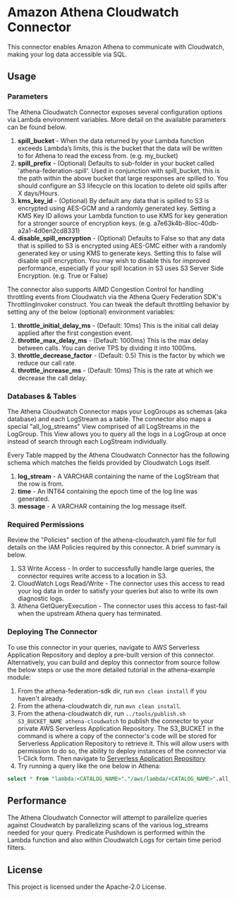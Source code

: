 # Amazon Athena Cloudwatch Connector

This connector enables Amazon Athena to communicate with Cloudwatch, making your log data accessible via SQL. 

## Usage

### Parameters

The Athena Cloudwatch Connector exposes several configuration options via Lambda environment variables. More detail on the available parameters can be found below.

1. **spill_bucket** - When the data returned by your Lambda function exceeds Lambda’s limits, this is the bucket that the data will be written to for Athena to read the excess from. (e.g. my_bucket)
2. **spill_prefix** - (Optional) Defaults to sub-folder in your bucket called 'athena-federation-spill'. Used in conjunction with spill_bucket, this is the path within the above bucket that large responses are spilled to. You should configure an S3 lifecycle on this location to delete old spills after X days/Hours.
3. **kms_key_id** - (Optional) By default any data that is spilled to S3 is encrypted using AES-GCM and a randomly generated key. Setting a KMS Key ID allows your Lambda function to use KMS for key generation for a stronger source of encryption keys. (e.g. a7e63k4b-8loc-40db-a2a1-4d0en2cd8331)
4. **disable_spill_encryption** - (Optional) Defaults to False so that any data that is spilled to S3 is encrypted using AES-GMC either with a randomly generated key or using KMS to generate keys. Setting this to false will disable spill encryption. You may wish to disable this for improved performance, especially if your spill location in S3 uses S3 Server Side Encryption. (e.g. True or False)

The connector also supports AIMD Congestion Control for handling throttling events from Cloudwatch via the Athena Query Federation SDK's ThrottlingInvoker construct. You can tweak the default throttling behavior by setting any of the below (optional) environment variables:

1. **throttle_initial_delay_ms** - (Default: 10ms) This is the initial call delay applied after the first congestion event.
1. **throttle_max_delay_ms** - (Default: 1000ms) This is the max delay between calls. You can derive TPS by dividing it into 1000ms.
1. **throttle_decrease_factor** - (Default: 0.5) This is the factor by which we reduce our call rate.
1. **throttle_increase_ms** - (Default: 10ms) This is the rate at which we decrease the call delay.


### Databases & Tables

The Athena Cloudwatch Connector maps your LogGroups as schemas (aka database) and each LogStream as a table. The connector also maps a special "all_log_streams" View comprised of all LogStreams in the LogGroup. This View allows you to query all the logs in a LogGroup at once instead of search through each LogStream individually.

Every Table mapped by the Athena Cloudwatch Connector has the following schema which matches the fields provided by Cloudwatch Logs itself.

1. **log_stream** - A VARCHAR containing the name of the LogStream that the row is from.
2. **time** - An INT64 containing the epoch time of the log line was generated.
3. **message** - A VARCHAR containing the log message itself.

### Required Permissions

Review the "Policies" section of the athena-cloudwatch.yaml file for full details on the IAM Policies required by this connector. A brief summary is below.

1. S3 Write Access - In order to successfully handle large queries, the connector requires write access to a location in S3. 
2. CloudWatch Logs Read/Write - The connector uses this access to read your log data in order to satisfy your queries but also to write its own diagnostic logs.
1. Athena GetQueryExecution - The connector uses this access to fast-fail when the upstream Athena query has terminated.

### Deploying The Connector

To use this connector in your queries, navigate to AWS Serverless Application Repository and deploy a pre-built version of this connector. Alternatively, you can build and deploy this connector from source follow the below steps or use the more detailed tutorial in the athena-example module:

1. From the athena-federation-sdk dir, run `mvn clean install` if you haven't already.
2. From the athena-cloudwatch dir, run `mvn clean install`.
3. From the athena-cloudwatch dir, run  `../tools/publish.sh S3_BUCKET_NAME athena-cloudwatch` to publish the connector to your private AWS Serverless Application Repository. The S3_BUCKET in the command is where a copy of the connector's code will be stored for Serverless Application Repository to retrieve it. This will allow users with permission to do so, the ability to deploy instances of the connector via 1-Click form. Then navigate to [Serverless Application Repository](https://aws.amazon.com/serverless/serverlessrepo)
4. Try running a query like the one below in Athena: 
```sql
select * from "lambda:<CATALOG_NAME>"."/aws/lambda/<CATALOG_NAME>".all_log_streams limit 100
```

## Performance

The Athena Cloudwatch Connector will attempt to parallelize queries against Cloudwatch by parallelizing scans of the various log_streams needed for your query. Predicate Pushdown is performed within the Lambda function and also within Cloudwatch Logs for certain time period filters.

## License

This project is licensed under the Apache-2.0 License.